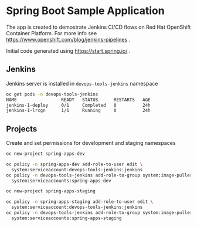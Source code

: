 # Spring Boot Sample Application

The app is created to demostrate Jenkins CI/CD flows on Red Hat OpenShift 
Container Platform. For more info see
https://www.openshift.com/blog/jenkins-pipelines .

Initial code generated using https://start.spring.io/ .

## Jenkins

Jenkins server is installed in `devops-tools-jenkins` namespace

```bash
oc get pods -n devops-tools-jenkins
NAME                 READY   STATUS      RESTARTS   AGE
jenkins-1-deploy     0/1     Completed   0          24h
jenkins-1-lrcgn      1/1     Running     0          24h
```

## Projects

Create and set permissions for development and staging namespaces

```bash
oc new-project spring-apps-dev

oc policy -n spring-apps-dev add-role-to-user edit \
  system:serviceaccount:devops-tools-jenkins:jenkins
oc policy -n devops-tools-jenkins add-role-to-group system:image-puller \
  system:serviceaccounts:spring-apps-dev

oc new-project spring-apps-staging

oc policy -n spring-apps-staging add-role-to-user edit \
  system:serviceaccount:devops-tools-jenkins:jenkins
oc policy -n devops-tools-jenkins add-role-to-group system:image-puller \
  system:serviceaccounts:spring-apps-staging
```
